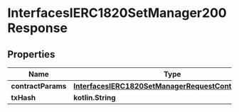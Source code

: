 
# InterfacesIERC1820SetManager200Response

## Properties
Name | Type | Description | Notes
------------ | ------------- | ------------- | -------------
**contractParams** | [**InterfacesIERC1820SetManagerRequestContractParams**](InterfacesIERC1820SetManagerRequestContractParams.md) |  | 
**txHash** | **kotlin.String** |  | 



